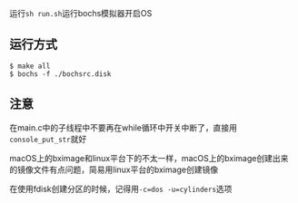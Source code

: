运行`sh run.sh`运行bochs模拟器开启OS


## 运行方式
```shell
$ make all
$ bochs -f ./bochsrc.disk
```

## 注意
在main.c中的子线程中不要再在while循环中开关中断了，直接用`console_put_str`就好

macOS上的bximage和linux平台下的不太一样，macOS上的bximage创建出来的镜像文件有点问题，简易用linux平台的bximage创建镜像

在使用fdisk创建分区的时候，记得用`-c=dos -u=cylinders`选项

